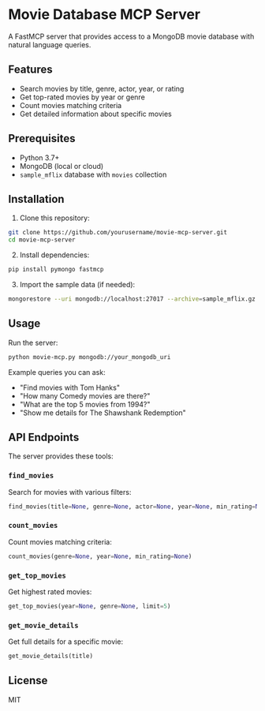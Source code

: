 # Movie Database MCP Server

A FastMCP server that provides access to a MongoDB movie database with natural language queries.

## Features

- Search movies by title, genre, actor, year, or rating
- Get top-rated movies by year or genre
- Count movies matching criteria
- Get detailed information about specific movies

## Prerequisites

- Python 3.7+
- MongoDB (local or cloud)
- `sample_mflix` database with `movies` collection

## Installation

1. Clone this repository:
```bash
git clone https://github.com/yourusername/movie-mcp-server.git
cd movie-mcp-server
```

2. Install dependencies:
```bash
pip install pymongo fastmcp
```

3. Import the sample data (if needed):
```bash
mongorestore --uri mongodb://localhost:27017 --archive=sample_mflix.gz --gzip
```

## Usage

Run the server:
```bash
python movie-mcp.py mongodb://your_mongodb_uri
```

Example queries you can ask:
- "Find movies with Tom Hanks"
- "How many Comedy movies are there?"
- "What are the top 5 movies from 1994?"
- "Show me details for The Shawshank Redemption"

## API Endpoints

The server provides these tools:

### `find_movies`
Search for movies with various filters:
```python
find_movies(title=None, genre=None, actor=None, year=None, min_rating=None, limit=10)
```

### `count_movies`
Count movies matching criteria:
```python
count_movies(genre=None, year=None, min_rating=None)
```

### `get_top_movies`
Get highest rated movies:
```python
get_top_movies(year=None, genre=None, limit=5)
```

### `get_movie_details`
Get full details for a specific movie:
```python
get_movie_details(title)
```

## License

MIT
